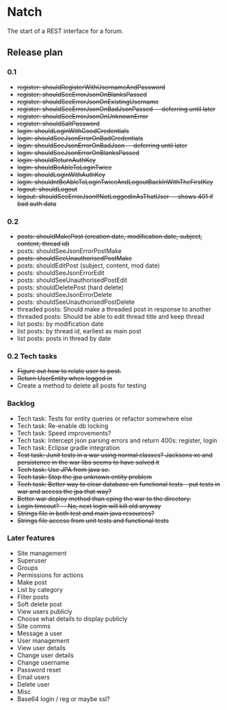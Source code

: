 # Natch 

The start of a REST interface for a forum.

## Release plan

### 0.1

* ~~register: shouldRegisterWithUsernameAndPassword~~
* ~~register: shouldSeeErrorJsonOnBlanksPassed~~
* ~~register: shouldSeeErrorJsonOnExistingUsername~~
* ~~register: shouldSeeErrorJsonOnBadJsonPassed -- deferring until later~~
* ~~register: shouldSeeErrorJsonOnUnknownError~~
* ~~register: shouldSaltPassword~~
* ~~login: shouldLoginWithGoodCredentials~~
* ~~login: shouldSeeJsonErrorOnBadCredentials~~
* ~~login: shouldSeeJsonErrorOnBadJson -- deferring until later~~
* ~~login: shouldSeeJsonErrorOnBlanksPassed~~
* ~~login: shouldReturnAuthKey~~
* ~~login: shouldBeAbleToLoginTwice~~
* ~~login: shouldLoginWithAuthKey~~
* ~~login: shouldntBeAbleToLoginTwiceAndLogoutBackInWithTheFirstKey~~
* ~~logout: shouldLogout~~
* ~~logout: shouldSeeErrorJsonIfNotLoggedInAsThatUser -- shows 401 if bad auth data~~

### 0.2

* ~~posts: shouldMakePost (creation date, modification date, subject, content, thread id)~~
 * posts: shouldSeeJsonErrorPostMake
 * ~~posts: shouldSeeUnauthorisedPostMake~~
* posts: shouldEditPost (subject, content, mod date)
 * posts: shouldSeeJsonErrorEdit
 * posts: shouldSeeUnauthorisedPostEdit
* posts: shouldDeletePost (hard delete)
 * posts: shouldSeeJsonErrorDelete
 * posts: shouldSeeUnauthorisedPostDelete
* threaded posts: Should make a threaded post in response to another
* threaded posts: Should be able to edit thread title and keep thread
* list posts: by modification date
* list posts: by thread id, earliest as main post
* list posts: posts in thread by date 

### 0.2 Tech tasks
* ~~Figure out how to relate user to post.~~
* ~~Return UserEntity when logged in~~
* Create a method to delete all posts for testing
  
### Backlog 

* Tech task: Tests for entity queries or refactor somewhere else
* Tech task: Re-enable db locking 
* Tech task: Speed improvements?
* Tech task: Intercept json parsing errors and return 400s: register, login
* Tech task: Eclipse gradle integration 
* ~~Test task: Junit tests in a war using normal classes? Jacksons xc and persistence in the war libs seems to have solved it~~
* ~~Tech task: Use JPA from java se.~~
* ~~Tech task: Stop the jpa unknown entity problem~~
* ~~Tech task: Better way to clear database on functional tests - put tests in war and access the jpa that way?~~
* ~~Better war deploy method than cping the war to the directory.~~
* ~~Login timeout? -- No, next login will kill old anyway~~
* ~~Strings file in both test and main java resources?~~
* ~~Strings file access from unit tests and functional tests~~


### Later features
* Site management
 * Superuser
 * Groups
 * Permissions for actions
* Make post
 * List by category
 * Filter posts
 * Soft delete post
* View users publicly 
 * Choose what details to display publicly
* Site comms
 * Message a user
* User management 
 * View user details
 * Change user details
  * Change username
 * Password reset
  * Email users
 * Delete user
* Misc
 * Base64 login / reg or maybe ssl?

